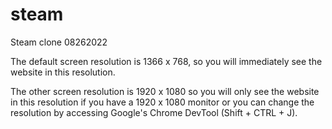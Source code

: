 # steam
Steam clone 08262022 


The default screen resolution is 1366 x 768, so you will immediately see the website in this resolution. 

The other screen resolution is 1920 x 1080 so you will only see the website in this resolution if you have a 1920 x 1080 monitor or you can change the resolution by accessing Google's Chrome DevTool (Shift + CTRL + J). 
